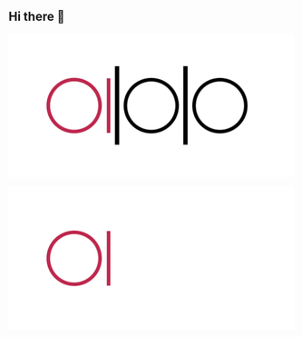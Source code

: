 ## Hi there 👋

<p align="center">
  <img src="https://github.com/avt1vka/.github/blob/main/applikuha_logo-color-dark.svg#gh-light-mode-only" 
width="550">  
</p>
<p align="center">
  <img src="https://github.com/avt1vka/.github/blob/main/applikuha_logo-color-white.svg#gh-dark-mode-only" width="550">
</p>

<!--

**Here are some ideas to get you started:**

🙋‍♀️ A short introduction - what is your organization all about?
🌈 Contribution guidelines - how can the community get involved?
👩‍💻 Useful resources - where can the community find your docs? Is there anything else the community should know?
🍿 Fun facts - what does your team eat for breakfast?
🧙 Remember, you can do mighty things with the power of [Markdown](https://docs.github.com/github/writing-on-github/getting-started-with-writing-and-formatting-on-github/basic-writing-and-formatting-syntax)
-->
